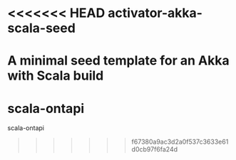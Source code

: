<<<<<<< HEAD
activator-akka-scala-seed
=========================

A minimal seed template for an Akka with Scala build 
=======
# scala-ontapi
scala-ontapi
>>>>>>> f67380a9ac3d2a0f537c3633e61d0cb97f6fa24d

